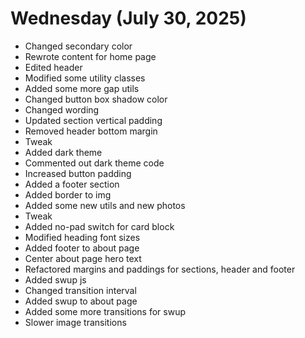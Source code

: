 # Wednesday (July 30, 2025)

- Changed secondary color
- Rewrote content for home page
- Edited header
- Modified some utility classes
- Added some more gap utils
- Changed button box shadow color
- Changed wording
- Updated section vertical padding
- Removed header bottom margin
- Tweak
- Added dark theme
- Commented out dark theme code
- Increased button padding
- Added a footer section
- Added border to img
- Added some new utils and new photos
- Tweak
- Added no-pad switch for card block
- Modified heading font sizes
- Added footer to about page
- Center about page hero text
- Refactored margins and paddings for sections, header and footer
- Added swup js
- Changed transition interval
- Added swup to about page
- Added some more transitions for swup
- Slower image transitions
